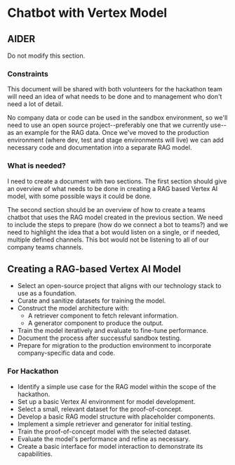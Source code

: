 # Chatbot with Vertex Model

## AIDER

Do not modify this section.

### Constraints

This document will be shared with both volunteers for the hackathon team will
need an idea of what needs to be done and to management who don't need a lot
of detail.

No company data or code can be used in the sandbox environment, so we'll need
to use an open source project--preferably one that we currently use--as an
example for the RAG data. Once we've moved to the production environment
(where dev, test and stage environments will live) we can add necessary code
and documentation into a separate RAG model.

### What is needed?

I need to create a document with two sections. The first section should give an
overview of what needs to be done in creating a RAG based Vertex AI model,
with some possible ways it could be done.

The second section should be an overview of how to create a teams chatbot that
uses the RAG model created in the previous section. We need to include the
steps to prepare (how do we connect a bot to teams?) and we need to highlight
the idea that a bot would listen on a single, or if needed, multiple defined
channels. This bot would not be listening to all of our company teams
channels.

## Creating a RAG-based Vertex AI Model

* Select an open-source project that aligns with our technology stack to use as a foundation.
* Curate and sanitize datasets for training the model.
* Construct the model architecture with:
  * A retriever component to fetch relevant information.
  * A generator component to produce the output.
* Train the model iteratively and evaluate to fine-tune performance.
* Document the process after successful sandbox testing.
* Prepare for migration to the production environment to incorporate company-specific data and code.

### For Hackathon

* Identify a simple use case for the RAG model within the scope of the hackathon.
* Set up a basic Vertex AI environment for model development.
* Select a small, relevant dataset for the proof-of-concept.
* Develop a basic RAG model structure with placeholder components.
* Implement a simple retriever and generator for initial testing.
* Train the proof-of-concept model with the selected dataset.
* Evaluate the model's performance and refine as necessary.
* Create a basic interface for model interaction to demonstrate its capabilities.
